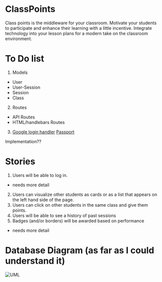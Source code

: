 # ClassPoints

Class points is the middleware for your classroom. Motivate your students to participate and enhance their learning with a little incentive. Integrate technology into your lesson plans for a modern take on the classroom environment. 

# To Do list

1. Models

 * User
 * User-Session
 * Session
 * Class
 
2. Routes

 * API Routes
 * HTML/handlebars Routes

3. [Google login handler](https://developers.google.com/identity/sign-in/web/sign-in) 
   [Passport](http://passportjs.org/)
 
Implementation??

# Stories

1. Users will be able to log in.
 - needs more detail
2. Users can visualize other students as cards or as a list that appears on the left hand side of the page.
3. Users can click on other students in the same class and give them points.
4. Users will be able to see a history of past sessions
5. Badges (and/or borders) will be awarded based on performance 
 - needs more detail

# Database Diagram (as far as I could understand it)


![UML](http://i.imgur.com/YQROm9i.png?1 "DB UML Diagram")
 
